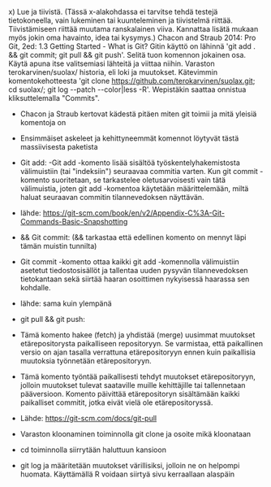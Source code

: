 x) Lue ja tiivistä. (Tässä x-alakohdassa ei tarvitse tehdä testejä tietokoneella, vain lukeminen tai kuunteleminen ja tiivistelmä riittää. Tiivistämiseen riittää muutama ranskalainen viiva. Kannattaa lisätä mukaan myös jokin oma havainto, idea tai kysymys.)
Chacon and Straub 2014: Pro Git, 2ed: 1.3 Getting Started - What is Git?
Gitin käyttö on lähinnä 'git add . && git commit; git pull && git push'. Selitä tuon komennon jokainen osa. Käytä apuna itse valitsemiasi lähteitä ja viittaa niihin.
Varaston terokarvinen/suolax/ historia, eli loki ja muutokset. Kätevimmin komentokehotteesta 'git clone https://github.com/terokarvinen/suolax.git; cd suolax/; git log --patch --color|less -R'. Wepistäkin saattaa onnistua kliksuttelemalla "Commits".

- Chacon ja Straub kertovat kädestä pitäen miten git toimii ja mitä yleisiä komentoja on
- Ensimmäiset askeleet ja kehittyneemmät komennot löytyvät tästä massiivisesta paketista


- Git add:
-Git add -komento lisää sisältöä työskentelyhakemistosta välimuistiin (tai "indeksiin") seuraavaa commitia varten. Kun git commit -komento suoritetaan, se tarkastelee oletusarvoisesti vain tätä välimuistia, joten git add -komentoa käytetään määrittelemään, miltä haluat seuraavan commitin tilannevedoksen näyttävän.
-   lähde: https://git-scm.com/book/en/v2/Appendix-C%3A-Git-Commands-Basic-Snapshotting

-   && Git commit:  (&& tarkastaa että edellinen komento on mennyt läpi tämän muistin tunnilta)
-   Git commit -komento ottaa kaikki git add -komennolla välimuistiin asetetut tiedostosisällöt ja tallentaa uuden pysyvän tilannevedoksen tietokantaan sekä siirtää haaran osoittimen nykyisessä haarassa sen kohdalle.
-   lähde: sama kuin ylempänä

-   git pull && git push:
-   Tämä komento hakee (fetch) ja yhdistää (merge) uusimmat muutokset etärepositorysta paikalliseen repositoryyn. Se varmistaa, että paikallinen versio on ajan tasalla verrattuna etärepositoryyn ennen kuin paikallisia muutoksia työnnetään etärepositoryyn.
-   Tämä komento työntää paikallisesti tehdyt muutokset etärepositoryyn, jolloin muutokset tulevat saataville muille kehittäjille tai tallennetaan pääversioon. Komento päivittää etärepositoryn sisältämään kaikki paikalliset commitit, jotka eivät vielä ole etärepositoryssä.
-   Lähde: https://git-scm.com/docs/git-pull

-   Varaston kloonaminen toiminnolla git clone ja osoite mikä kloonataan
-   cd toiminnolla siirrytään haluttuun kansioon
-   git log ja määritetään muutokset värillisiksi, jolloin ne on helpompi huomata. Käyttämällä R voidaan siirtyä sivu kerraallaan alaspäin
